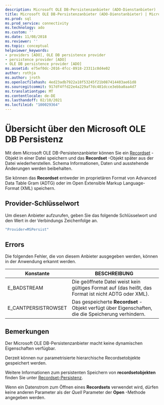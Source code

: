 ```yaml
---
description: Microsoft OLE DB-Persistenzanbieter (ADO-Dienstanbieter)
title: Microsoft OLE DB-Persistenzanbieter (ADO-Dienstanbieter) | Microsoft-Dokumentation
ms.prod: sql
ms.prod_service: connectivity
ms.technology: ado
ms.custom: ''
ms.date: 11/08/2018
ms.reviewer: ''
ms.topic: conceptual
helpviewer_keywords:
- providers [ADO], OLE DB persistence provider
- persistence provider [ADO]
- OLE DB persistence provider [ADO]
ms.assetid: e75ef0dc-2016-4fcc-8918-23311c0d4e02
author: rothja
ms.author: jroth
ms.openlocfilehash: 4ed23adb7922a18f53245f21b087414403ae61d8
ms.sourcegitcommit: 917df4ffd22e4a229af7dc481dcce3ebba0aa4d7
ms.translationtype: MT
ms.contentlocale: de-DE
ms.lasthandoff: 02/10/2021
ms.locfileid: "100029364"
---
```

# <a name="microsoft-ole-db-persistence-provider-overview"></a>Übersicht über den Microsoft OLE DB Persistenz
Mit dem Microsoft OLE DB-Persistenzanbieter können Sie ein [Recordset](../../reference/ado-api/recordset-object-ado.md) -Objekt in einer Datei speichern und das **Recordset** -Objekt später aus der Datei wiederherstellen. Schema Informationen, Daten und ausstehende Änderungen werden beibehalten.

 Sie können das **Recordset** entweder im proprietären Format von Advanced Data Table Gram (ADTG) oder im Open Extensible Markup Language-Format (XML) speichern.

## <a name="provider-keyword"></a>Provider-Schlüsselwort
 Um diesen Anbieter aufzurufen, geben Sie das folgende Schlüsselwort und den Wert in der Verbindungs Zeichenfolge an.

```vb
"Provider=MSPersist"
```

## <a name="errors"></a>Errors
 Die folgenden Fehler, die von diesem Anbieter ausgegeben werden, können in der Anwendung erkannt werden.

|Konstante|BESCHREIBUNG|
|--------------|-----------------|
|E_BADSTREAM|Die geöffnete Datei weist kein gültiges Format auf (das heißt, das Format ist nicht ADTG oder XML).|
|E_CANTPERSISTROWSET|Das gespeicherte **Recordset** -Objekt verfügt über Eigenschaften, die die Speicherung verhindern.|

## <a name="remarks"></a>Bemerkungen
 Der Microsoft OLE DB-Persistenzanbieter macht keine dynamischen Eigenschaften verfügbar.

 Derzeit können nur parametrisierte hierarchische Recordsetobjekte gespeichert werden. 

 Weitere Informationen zum persistenten Speichern von **recordsetobjekten** finden Sie unter [Recordset-Persistenz](../data/more-about-recordset-persistence.md).

 Wenn ein Datenstrom zum Öffnen eines **Recordsets** verwendet wird, dürfen keine anderen Parameter als der *Quell* Parameter der **Open** -Methode angegeben werden.
